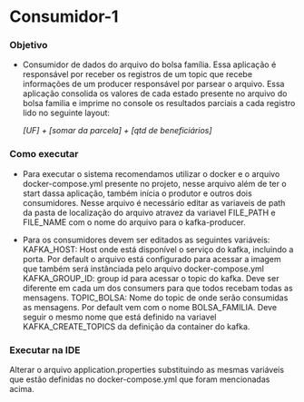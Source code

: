 # Consumidor-1

### Objetivo
- Consumidor de dados do arquivo do bolsa família. 
Essa aplicação é responsável por receber os registros de um topic que recebe informações de um producer responsável por parsear o arquivo. 
Essa aplicação consolida os valores de cada estado presente no arquivo do bolsa familia e imprime no console os resultados parciais a cada registro lido no seguinte layout:

   *[UF] + [somar da parcela] + [qtd de beneficiários]*

### Como executar

- Para executar o sistema recomendamos utilizar o docker e o arquivo docker-compose.yml presente no projeto, nesse arquivo além de ter o start dassa aplicação, também inícia o produtor e outros dois consumidores.
Nesse arquivo é necessário editar as variaveis de path da pasta de localização do arquivo atravez da variavel FILE_PATH e FILE_NAME com o nome do arquivo para o kafka-producer.

- Para os consumidores devem ser editados as seguintes variáveis: 
  KAFKA_HOST: Host onde está disponível o serviço do kafka, incluindo a porta. Por default o arquivo está configurado para acessar a imagem que também será instânciada pelo arquivo docker-compose.yml
  KAFKA_GROUP_ID: group id para acessar o topic do kafka. Deve ser diferente em cada um dos consumers para que todos recebam todas as mensagens.
  TOPIC_BOLSA: Nome do topic de onde serão consumidas as mensagens. Por default vem com o nome BOLSA_FAMILIA. Deve seguir o mesmo nome que está definido na variavel KAFKA_CREATE_TOPICS da definição da container do kafka.

### Executar na IDE

Alterar o arquivo application.properties substituindo as mesmas variáveis que estão definidas no docker-compose.yml que foram mencionadas acima. 
